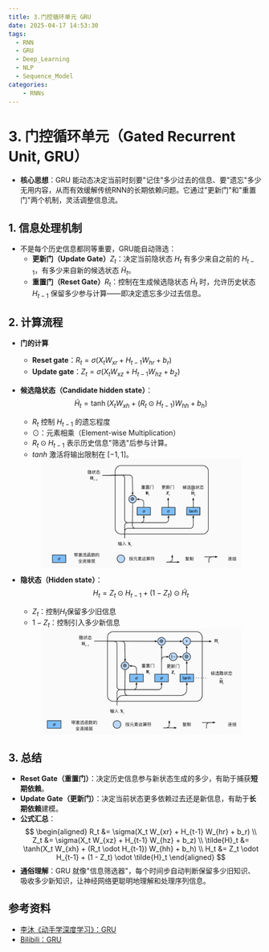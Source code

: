 ```yaml
---
title: 3.门控循环单元 GRU
date: 2025-04-17 14:53:30
tags:
  - RNN
  - GRU
  - Deep_Learning
  - NLP
  - Sequence_Model
categories:
    - RNNs
---
```


# 3. 门控循环单元（Gated Recurrent Unit, GRU）

- **核心思想**：GRU 能动态决定当前时刻要"记住"多少过去的信息、要"遗忘"多少无用内容，从而有效缓解传统RNN的长期依赖问题。它通过"更新门"和"重置门"两个机制，灵活调整信息流。

## 1. **信息处理机制**

- 不是每个历史信息都同等重要，GRU能自动筛选：
	- **更新门（Update Gate）**$Z_t$：决定当前隐状态 $H_t$ 有多少来自之前的 $H_{t-1}$，有多少来自新的候选状态 $\tilde{H}_t$。
	- **重置门（Reset Gate）**$R_t$：控制在生成候选隐状态 $\tilde{H}_t$ 时，允许历史状态 $H_{t-1}$ 保留多少参与计算——即决定遗忘多少过去信息。

## 2. 计算流程

- **门的计算**
	- **Reset gate**：$R_t = \sigma(X_t W_{xr} + H_{t-1} W_{hr} + b_r)$
	- **Update gate**：$Z_t = \sigma(X_t W_{xz} + H_{t-1} W_{hz} + b_z)$

- **候选隐状态（Candidate hidden state）**： 
    $$\tilde{H}_t = \tanh(X_t W_{xh} + (R_t \odot H_{t-1}) W_{hh} + b_h)$$
	- $R_t$ 控制 $H_{t-1}$ 的遗忘程度
	- $\odot$：元素相乘（Element-wise Multiplication）
	- $R_t \odot H_{t-1}$ 表示历史信息"筛选"后参与计算。
	- $tanh$ 激活将输出限制在 $[-1, 1]$。
	<img src="/images/img/img_GRU-preH.png" width=400 style="display: block; margin: 0 auto;" />


- **隐状态（Hidden state）**：  
    $$H_t = Z_t \odot H_{t-1} + (1 - Z_t) \odot \tilde{H}_t$$
	- $Z_t$：控制$H_t$保留多少旧信息
	- $1-Z_t$：控制引入多少新信息
	<img src="/images/img/img_GRU_H.png" width=400 style="display: block; margin: 0 auto;" />

## 3. **总结**

- **Reset Gate（重置门）**：决定历史信息参与新状态生成的多少，有助于捕获**短期依赖**。
- **Update Gate（更新门）**：决定当前状态更多依赖过去还是新信息，有助于**长期依赖**建模。
- **公式汇总**：
$$
\begin{aligned}
R_t &= \sigma(X_t W_{xr} + H_{t-1} W_{hr} + b_r) \\
Z_t &= \sigma(X_t W_{xz} + H_{t-1} W_{hz} + b_z) \\
\tilde{H}_t &= \tanh(X_t W_{xh} + (R_t \odot H_{t-1}) W_{hh} + b_h) \\
H_t &= Z_t \odot H_{t-1} + (1 - Z_t) \odot \tilde{H}_t
\end{aligned}
$$
- **通俗理解**：GRU 就像"信息筛选器"，每个时间步自动判断保留多少旧知识、吸收多少新知识，让神经网络更聪明地理解和处理序列信息。

## 参考资料
- [李沐《动手学深度学习》：GRU](https://zh-v2.d2l.ai/chapter_recurrent-modern/gru.html)
- [Bilibili：GRU](https://www.bilibili.com/video/BV1mf4y157N2/)

